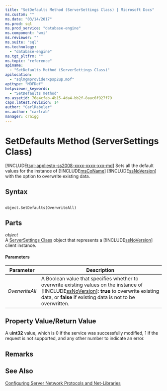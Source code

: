 ```yaml
---
title: "SetDefaults Method (ServerSettings Class) | Microsoft Docs"
ms.custom: ""
ms.date: "03/14/2017"
ms.prod: sql
ms.prod_service: "database-engine"
ms.component: "wmi"
ms.reviewer: ""
ms.suite: "sql"
ms.technology: 
  - "database-engine"
ms.tgt_pltfrm: ""
ms.topic: "reference"
apiname: 
  - "SetDefaults Method (ServerSettings Class)"
apilocation: 
  - "sqlmgmproviderxpsp2up.mof"
apitype: "MOFDef"
helpviewer_keywords: 
  - "SetDefaults method"
ms.assetid: 76e4cfab-4b15-4da4-bb2f-8aac6f927f79
caps.latest.revision: 14
author: "CarlRabeler"
ms.author: "carlrab"
manager: craigg
---
```

# SetDefaults Method (ServerSettings Class)
[!INCLUDE[tsql-appliesto-ss2008-xxxx-xxxx-xxx-md](../../../includes/tsql-appliesto-ss2008-xxxx-xxxx-xxx-md.md)]
  Sets all the default values for the instance of [!INCLUDE[msCoName](../../../includes/msconame-md.md)] [!INCLUDE[ssNoVersion](../../../includes/ssnoversion-md.md)] with the option to overwrite existing data.  
  
## Syntax  
  
```  
  
object.SetDefaults(OverwriteAll)  
```  
  
## Parts  
 *object*  
 A [ServerSettings Class](../../../relational-databases/wmi-provider-configuration-classes/serversettings-class/serversettings-class.md) object that represents a [!INCLUDE[ssNoVersion](../../../includes/ssnoversion-md.md)] client instance.  
  
#### Parameters  
  
|Parameter|Description|  
|---------------|-----------------|  
|*OverwriteAll*|A Boolean value that specifies whether to overwrite existing values on the instance of [!INCLUDE[ssNoVersion](../../../includes/ssnoversion-md.md)]: **true** to overwrite existing data, or **false** if existing data is not to be overwritten.|  
  
## Property Value/Return Value  
 A u**int32** value, which is 0 if the service was successfully modified, 1 if the request is not supported, and any other number to indicate an error.  
  
## Remarks  
  
## See Also  
 [Configuring Server Network Protocols and Net-Libraries](http://msdn.microsoft.com/library/ms177485\(v=sql.100\).aspx)  
  
  
